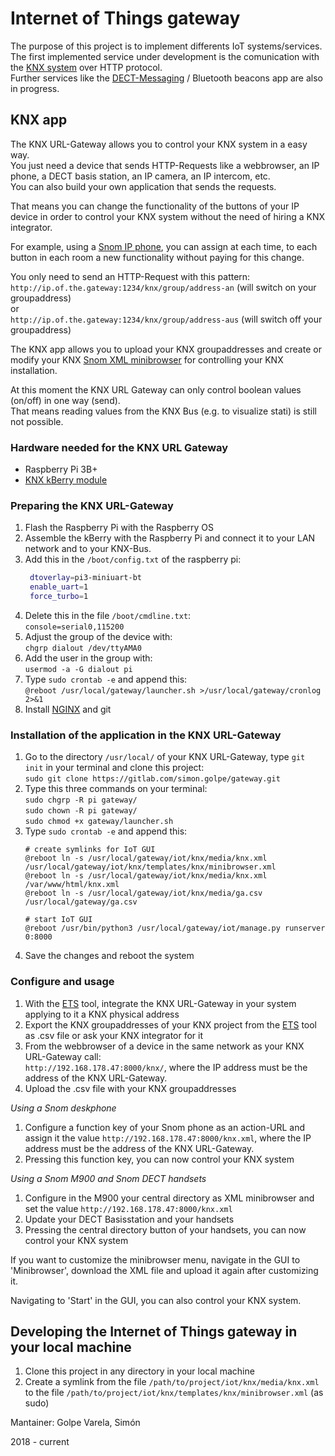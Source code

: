 # Internet of Things gateway

The purpose of this project is to implement differents IoT systems/services.  
The first implemented service under development is the comunication with the [KNX system](https://www.knx.org/knx-en/for-professionals/index.php) over HTTP protocol.  
Further services like the [DECT-Messaging](https://github.com/snom-project/DECTMessagingDemonstrator) / Bluetooth beacons app are also in progress.

## KNX app
The KNX URL-Gateway allows you to control your KNX system in a easy way.  
You just need a device that sends HTTP-Requests like a webbrowser, an IP phone, a DECT basis station, an IP camera, an IP intercom, etc.  
You can also build your own application that sends the requests.  

That means you can change the functionality of the buttons of your IP device in order to control your KNX system without the need of hiring a KNX integrator.

For example, using a [Snom IP phone](https://www.snom.com/en/), you can assign at each time, to each button in each room a new functionality without paying for this change.

You only need to send an HTTP-Request with this pattern:  
`http://ip.of.the.gateway:1234/knx/group/address-an` (will switch on your groupaddress)  
or  
`http://ip.of.the.gateway:1234/knx/group/address-aus` (will switch off your groupaddress)

The KNX app allows you to upload your KNX groupaddresses and create or modify your
KNX [Snom XML minibrowser](https://service.snom.com/display/wiki/XML+Minibrowser) for controlling your KNX installation.

At this moment the KNX URL Gateway can only control boolean values (on/off) in one way (send).  
That means reading values from the KNX Bus (e.g. to visualize stati) is still not possible. 

### Hardware needed for the KNX URL Gateway
- Raspberry Pi 3B+
- [KNX kBerry module](https://www.weinzierl.de/index.php/en/all-knx/knx-module-en/knx-baos-module-838-en)

### Preparing the KNX URL-Gateway
1. Flash the Raspberry Pi with the Raspberry OS
1. Assemble the kBerry with the Raspberry Pi and connect it to your LAN network and to your KNX-Bus.
2. Add this in the `/boot/config.txt` of the raspberry pi:
   ```bash
	dtoverlay=pi3-miniuart-bt
	enable_uart=1
	force_turbo=1
    ```
3. Delete this in the file `/boot/cmdline.txt`:  
    `console=serial0,115200`
4. Adjust the group of the device with:  
    `chgrp dialout /dev/ttyAMA0`
5. Add the user in the group with:  
    `usermod -a -G dialout pi`
6. Type `sudo crontab -e` and append this:  
    `@reboot /usr/local/gateway/launcher.sh >/usr/local/gateway/cronlog 2>&1`
7. Install [NGINX](https://www.nginx.com/) and git

### Installation of the application in the KNX URL-Gateway

1. Go to the directory `/usr/local/` of your KNX URL-Gateway, type `git init` in your terminal and clone this project:  
   `sudo git clone https://gitlab.com/simon.golpe/gateway.git`
2. Type this three commands on your terminal:  
   `sudo chgrp -R pi gateway/`  
   `sudo chown -R pi gateway/`  
   `sudo chmod +x gateway/launcher.sh` 
3. Type `sudo crontab -e` and append this:  
    ```
    # create symlinks for IoT GUI
    @reboot ln -s /usr/local/gateway/iot/knx/media/knx.xml /usr/local/gateway/iot/knx/templates/knx/minibrowser.xml
    @reboot ln -s /usr/local/gateway/iot/knx/media/knx.xml /var/www/html/knx.xml
    @reboot ln -s /usr/local/gateway/iot/knx/media/ga.csv /usr/local/gateway/ga.csv

    # start IoT GUI
    @reboot /usr/bin/python3 /usr/local/gateway/iot/manage.py runserver 0:8000
    ```
4. Save the changes and reboot the system

### Configure and usage
1. With the [ETS](https://www.knx.org/knx-en/for-professionals/software/ets-5-professional/) tool, integrate the KNX URL-Gateway in your system applying to it a KNX physical address
1.  Export the KNX groupaddresses of your KNX project from the [ETS](https://www.knx.org/knx-en/for-professionals/software/ets-5-professional/) tool as .csv file or ask your KNX integrator for it
2. From the webbrowser of a device in the same network as your KNX URL-Gateway call:  
    `http://192.168.178.47:8000/knx/`, where the IP address must be the address of the KNX URL-Gateway.
3. Upload the .csv file with your KNX groupaddresses
   
_Using a Snom deskphone_
1. Configure a function key of your Snom phone as an action-URL and assign it the value `http://192.168.178.47:8000/knx.xml`, where the IP address must be the address of the KNX URL-Gateway.
2. Pressing this function key, you can now control your KNX system
   
_Using a Snom M900 and Snom DECT handsets_
1. Configure in the M900 your central directory as XML minibrowser and set the value `http://192.168.178.47:8000/knx.xml`
2. Update your DECT Basisstation and your handsets
3. Pressing the central directory button of your handsets, you can now control your KNX system


If you want to customize the minibrowser menu, navigate in the GUI to 'Minibrowser', download the XML file and upload it again after customizing it.  

Navigating to 'Start' in the GUI, you can also control your KNX system.

## Developing the Internet of Things gateway in your local machine
1. Clone this project in any directory in your local machine
2. Create a symlink from the file `/path/to/project/iot/knx/media/knx.xml` to the file
    `/path/to/project/iot/knx/templates/knx/minibrowser.xml` (as sudo)


Mantainer: Golpe Varela, Simón

2018 - current 